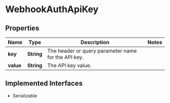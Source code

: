 

# WebhookAuthApiKey


## Properties

| Name | Type | Description | Notes |
|------------ | ------------- | ------------- | -------------|
|**key** | **String** | The header or query parameter name for the API key. |  |
|**value** | **String** | The API key value. |  |


## Implemented Interfaces

* Serializable


